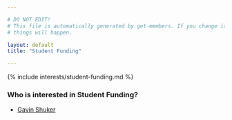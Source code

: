 ```yaml
---

# DO NOT EDIT!
# This file is automatically generated by get-members. If you change it, bad
# things will happen.

layout: default
title: "Student Funding"

---
```


{% include interests/student-funding.md %}

### Who is interested in Student Funding?


* [Gavin Shuker](/members/gavin-shuker.html)
